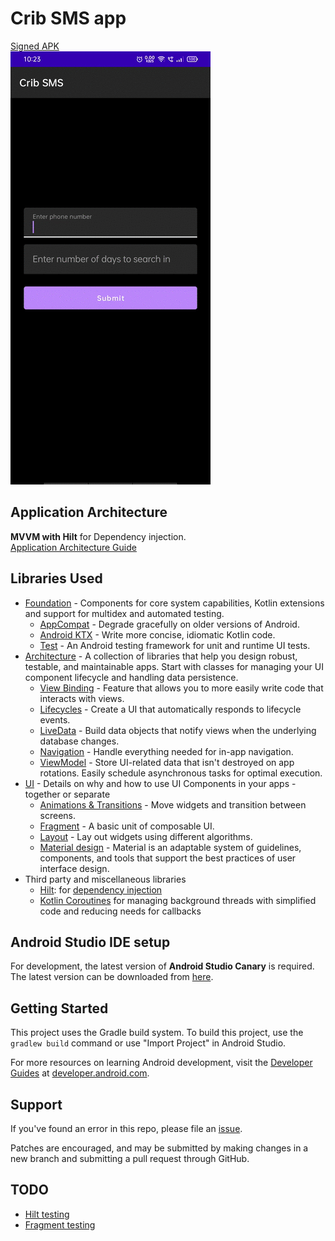 Crib SMS app
=================

[Signed APK](https://github.com/ShivamKumarJha/CribSMS/blob/master/app/release/app-release.apk)  
![App](https://raw.githubusercontent.com/ShivamKumarJha/CribSMS/main/CribSMS.gif)

Application Architecture
------------
**MVVM with Hilt** for Dependency injection.  
[Application Architecture Guide](https://developer.android.com/jetpack/guide) 

Libraries Used
--------------
* [Foundation][0] - Components for core system capabilities, Kotlin extensions and support for
  multidex and automated testing.
  * [AppCompat][1] - Degrade gracefully on older versions of Android.
  * [Android KTX][2] - Write more concise, idiomatic Kotlin code.
  * [Test][4] - An Android testing framework for unit and runtime UI tests.
* [Architecture][10] - A collection of libraries that help you design robust, testable, and
  maintainable apps. Start with classes for managing your UI component lifecycle and handling data
  persistence.
  * [View Binding][11] - Feature that allows you to more easily write code that interacts with views.
  * [Lifecycles][12] - Create a UI that automatically responds to lifecycle events.
  * [LiveData][13] - Build data objects that notify views when the underlying database changes.
  * [Navigation][14] - Handle everything needed for in-app navigation.
  * [ViewModel][17] - Store UI-related data that isn't destroyed on app rotations. Easily schedule
     asynchronous tasks for optimal execution.
* [UI][30] - Details on why and how to use UI Components in your apps - together or separate
  * [Animations & Transitions][31] - Move widgets and transition between screens.
  * [Fragment][34] - A basic unit of composable UI.
  * [Layout][35] - Lay out widgets using different algorithms.
  * [Material design](https://material.io/design) - Material is an adaptable system of guidelines, components, and tools that support the best practices of user interface design.
* Third party and miscellaneous libraries
  * [Hilt][92]: for [dependency injection][93]
  * [Kotlin Coroutines][91] for managing background threads with simplified code and reducing needs for callbacks

[0]: https://developer.android.com/jetpack/components
[1]: https://developer.android.com/topic/libraries/support-library/packages#v7-appcompat
[2]: https://developer.android.com/kotlin/ktx
[4]: https://developer.android.com/training/testing/
[10]: https://developer.android.com/jetpack/arch/
[11]: https://developer.android.com/topic/libraries/view-binding/
[12]: https://developer.android.com/topic/libraries/architecture/lifecycle
[13]: https://developer.android.com/topic/libraries/architecture/livedata
[14]: https://developer.android.com/topic/libraries/architecture/navigation/
[16]: https://developer.android.com/topic/libraries/architecture/room
[17]: https://developer.android.com/topic/libraries/architecture/viewmodel
[30]: https://developer.android.com/guide/topics/ui
[31]: https://developer.android.com/training/animation/
[34]: https://developer.android.com/guide/components/fragments
[35]: https://developer.android.com/guide/topics/ui/declaring-layout
[90]: https://bumptech.github.io/glide/
[91]: https://kotlinlang.org/docs/reference/coroutines-overview.html
[92]: https://developer.android.com/training/dependency-injection/hilt-android
[93]: https://developer.android.com/training/dependency-injection
[94]: https://github.com/square/moshi

Android Studio IDE setup
------------------------
For development, the latest version of **Android Studio Canary** is required. The latest version can be
downloaded from [here](https://developer.android.com/studio/preview).

Getting Started
---------------
This project uses the Gradle build system. To build this project, use the
`gradlew build` command or use "Import Project" in Android Studio.

For more resources on learning Android development, visit the
[Developer Guides](https://developer.android.com/guide/) at
[developer.android.com](https://developer.android.com).

Support
-------
If you've found an error in this repo, please file an [issue](https://github.com/ShivamKumarJha/CribSMS/issues).

Patches are encouraged, and may be submitted by making changes in a new branch 
and submitting a pull request through GitHub.

TODO
-------
* [Hilt testing](https://developer.android.com/training/dependency-injection/hilt-testing)
* [Fragment testing](https://developer.android.com/guide/fragments/test)
